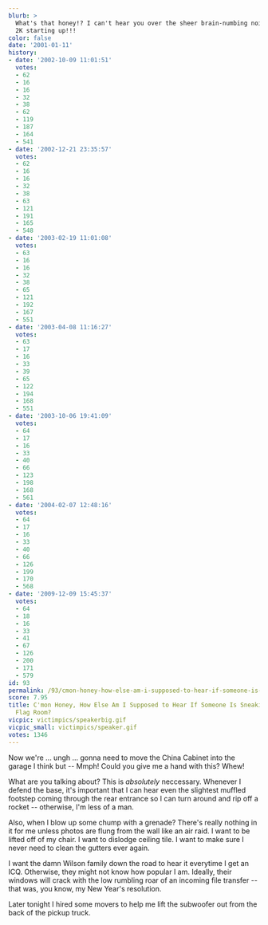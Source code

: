 ```yaml
---
blurb: >
  What's that honey!? I can't hear you over the sheer brain-numbing noise of Windows
  2K starting up!!!
color: false
date: '2001-01-11'
history:
- date: '2002-10-09 11:01:51'
  votes:
  - 62
  - 16
  - 16
  - 32
  - 38
  - 62
  - 119
  - 187
  - 164
  - 541
- date: '2002-12-21 23:35:57'
  votes:
  - 62
  - 16
  - 16
  - 32
  - 38
  - 63
  - 121
  - 191
  - 165
  - 548
- date: '2003-02-19 11:01:08'
  votes:
  - 63
  - 16
  - 16
  - 32
  - 38
  - 65
  - 121
  - 192
  - 167
  - 551
- date: '2003-04-08 11:16:27'
  votes:
  - 63
  - 17
  - 16
  - 33
  - 39
  - 65
  - 122
  - 194
  - 168
  - 551
- date: '2003-10-06 19:41:09'
  votes:
  - 64
  - 17
  - 16
  - 33
  - 40
  - 66
  - 123
  - 198
  - 168
  - 561
- date: '2004-02-07 12:48:16'
  votes:
  - 64
  - 17
  - 16
  - 33
  - 40
  - 66
  - 126
  - 199
  - 170
  - 568
- date: '2009-12-09 15:45:37'
  votes:
  - 64
  - 18
  - 16
  - 33
  - 41
  - 67
  - 126
  - 200
  - 171
  - 579
id: 93
permalink: /93/cmon-honey-how-else-am-i-supposed-to-hear-if-someone-is-sneaking-into-the-flag-room/
score: 7.95
title: C'mon Honey, How Else Am I Supposed to Hear If Someone Is Sneaking into the
  Flag Room?
vicpic: victimpics/speakerbig.gif
vicpic_small: victimpics/speaker.gif
votes: 1346
---
```


Now we're ... ungh ... gonna need to move the China Cabinet into the
garage I think but -- Mmph! Could you give me a hand with this? Whew!

What are you talking about? This is *absolutely* neccessary. Whenever I
defend the base, it's important that I can hear even the slightest
muffled footstep coming through the rear entrance so I can turn around
and rip off a rocket -- otherwise, I'm less of a man.

Also, when I blow up some chump with a grenade? There's really nothing
in it for me unless photos are flung from the wall like an air raid. I
want to be lifted off of my chair. I want to dislodge ceiling tile. I
want to make sure I never need to clean the gutters ever again.

I want the damn Wilson family down the road to hear it everytime I get
an ICQ. Otherwise, they might not know how popular I am. Ideally, their
windows will crack with the low rumbling roar of an incoming file
transfer -- that was, you know, my New Year's resolution.

Later tonight I hired some movers to help me lift the subwoofer out from
the back of the pickup truck.